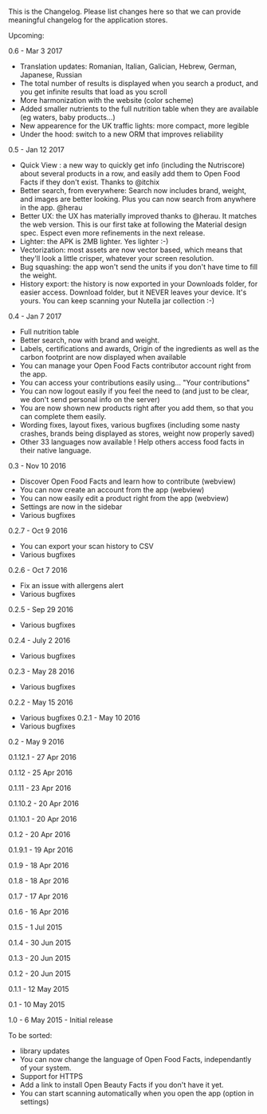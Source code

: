 This is the Changelog. Please list changes here so that we can provide meaningful changelog for the application stores.

Upcoming:

0.6 - Mar 3 2017

- Translation updates: Romanian, Italian, Galician, Hebrew, German, Japanese, Russian
- The total number of results is displayed when you search a product, and you get infinite results that load as you scroll
- More harmonization with the website (color scheme)
- Added smaller nutrients to the full nutrition table when they are available (eg waters, baby products…)
- New appearence for the UK traffic lights: more compact, more legible
- Under the hood: switch to a new ORM that improves reliability

0.5 - Jan 12 2017

- Quick View : a new way to quickly get info (including the Nutriscore) about several products in a row, and easily add them to Open Food Facts if they don't exist. Thanks to @itchix
- Better search, from everywhere: Search now includes brand, weight, and images are better looking. Plus you can now search from anywhere in the app. @herau
- Better UX: the UX has materially improved thanks to @herau. It matches the web version. This is our first take at following the Material design spec. Espect even more refinements in the next release.
- Lighter: the APK is 2MB lighter. Yes lighter :-)
- Vectorization: most assets are now vector based, which means that they'll look a little crisper, whatever your screen resolution.
- Bug squashing: the app won't send the units if you don't have time to fill the weight.
- History export: the history is now exported in your Downloads folder, for easier access. Download folder, but it NEVER leaves your device. It's yours. You can keep scanning your Nutella jar collection :-)

0.4 - Jan 7 2017

- Full nutrition table
- Better search, now with brand and weight.
- Labels, certifications and awards, Origin of the ingredients as well as the carbon footprint are now displayed when available
- You can manage your Open Food Facts contributor account right from the app.
- You can access your contributions easily using… "Your contributions"
- You can now logout easily if you feel the need to (and just to be clear, we don't send personal info on the server)
- You are now shown new products right after you add them, so that you can complete them easily.
- Wording fixes, layout fixes, various bugfixes (including some nasty crashes, brands being displayed as stores, weight now properly saved)
- Other 33 languages now available ! Help others access food facts in their native language.

0.3 - Nov 10 2016

- Discover Open Food Facts and learn how to contribute (webview)
- You can now create an account from the app (webview)
- You can now easily edit a product right from the app (webview)
- Settings are now in the sidebar
- Various bugfixes

0.2.7 - Oct 9 2016

- You can export your scan history to CSV
- Various bugfixes

0.2.6 - Oct 7 2016

- Fix an issue with allergens alert
- Various bugfixes

0.2.5 - Sep 29 2016
- Various bugfixes

0.2.4 - July 2 2016
- Various bugfixes

0.2.3 - May 28 2016
- Various bugfixes

0.2.2 - May 15 2016
- Various bugfixes
0.2.1 - May 10 2016
- Various bugfixes

0.2 - May 9 2016

0.1.12.1 - 27 Apr 2016

0.1.12 - 25 Apr 2016

0.1.11 - 23 Apr 2016

0.1.10.2 - 20 Apr 2016

0.1.10.1 - 20 Apr 2016

0.1.2 - 20 Apr 2016

0.1.9.1 - 19 Apr 2016

0.1.9 - 18 Apr 2016

0.1.8 - 18 Apr 2016

0.1.7 - 17 Apr 2016

0.1.6 - 16 Apr 2016

0.1.5 - 1 Jul 2015

0.1.4 - 30 Jun 2015

0.1.3 - 20 Jun 2015

0.1.2 - 20 Jun 2015

0.1.1 - 12 May 2015

0.1 - 10 May 2015

1.0 - 6 May 2015 - Initial release

To be sorted:
- library updates
- You can now change the language of Open Food Facts, independantly of your system.
- Support for HTTPS
- Add a link to install Open Beauty Facts if you don't have it yet.
- You can start scanning automatically when you open the app (option in settings)
